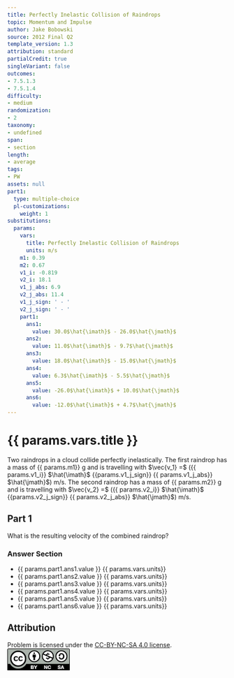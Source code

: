 ```yaml
---
title: Perfectly Inelastic Collision of Raindrops
topic: Momentum and Impulse
author: Jake Bobowski
source: 2012 Final Q2
template_version: 1.3
attribution: standard
partialCredit: true
singleVariant: false
outcomes:
- 7.5.1.3
- 7.5.1.4
difficulty:
- medium
randomization:
- 2
taxonomy:
- undefined
span:
- section
length:
- average
tags:
- PW
assets: null
part1:
  type: multiple-choice
  pl-customizations:
    weight: 1
substitutions:
  params:
    vars:
      title: Perfectly Inelastic Collision of Raindrops
      units: m/s
    m1: 0.39
    m2: 0.67
    v1_i: -0.819
    v2_i: 18.1
    v1_j_abs: 6.9
    v2_j_abs: 11.4
    v1_j_sign: ' - '
    v2_j_sign: ' - '
    part1:
      ans1:
        value: 30.0$\hat{\imath}$ - 26.0$\hat{\jmath}$
      ans2:
        value: 11.0$\hat{\imath}$ - 9.7$\hat{\jmath}$
      ans3:
        value: 18.0$\hat{\imath}$ - 15.0$\hat{\jmath}$
      ans4:
        value: 6.3$\hat{\imath}$ - 5.5$\hat{\jmath}$
      ans5:
        value: -26.0$\hat{\imath}$ + 10.0$\hat{\jmath}$
      ans6:
        value: -12.0$\hat{\imath}$ + 4.7$\hat{\jmath}$
---
```

# {{ params.vars.title }}
Two raindrops in a cloud collide perfectly inelastically. The first raindrop has a mass of {{ params.m1}} g and is travelling with $\vec{v_1} =$ ({{ params.v1_i}} $\hat{\imath}$ {{params.v1_j_sign}} {{ params.v1_j_abs}} $\hat{\jmath}$) m/s.
The second raindrop has a mass of {{ params.m2}} g and is travelling with $\vec{v_2} =$ ({{ params.v2_i}} $\hat{\imath}$ {{params.v2_j_sign}} {{ params.v2_j_abs}} $\hat{\jmath}$) m/s.

## Part 1

What is the resulting velocity of the combined raindrop?

### Answer Section

- {{ params.part1.ans1.value }} {{ params.vars.units}}
- {{ params.part1.ans2.value }} {{ params.vars.units}}
- {{ params.part1.ans3.value }} {{ params.vars.units}}
- {{ params.part1.ans4.value }} {{ params.vars.units}}
- {{ params.part1.ans5.value }} {{ params.vars.units}}
- {{ params.part1.ans6.value }} {{ params.vars.units}}

## Attribution

Problem is licensed under the [CC-BY-NC-SA 4.0 license](https://creativecommons.org/licenses/by-nc-sa/4.0/).<br> ![The Creative Commons 4.0 license requiring attribution-BY, non-commercial-NC, and share-alike-SA license.](https://raw.githubusercontent.com/firasm/bits/master/by-nc-sa.png)